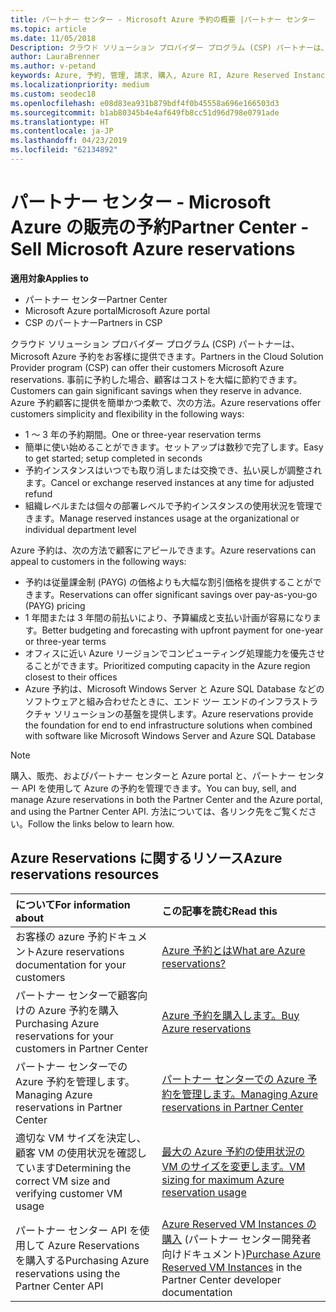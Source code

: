 ```yaml
---
title: パートナー センター - Microsoft Azure 予約の概要 |パートナー センター
ms.topic: article
ms.date: 11/05/2018
Description: クラウド ソリューション プロバイダー プログラム (CSP) パートナーは、Microsoft Azure 予約をお客様に提供できます。
author: LauraBrenner
ms.author: v-petand
keywords: Azure, 予約, 管理, 請求, 購入, Azure RI, Azure Reserved Instances
ms.localizationpriority: medium
ms.custom: seodec18
ms.openlocfilehash: e08d83ea931b879bdf4f0b45558a696e166503d3
ms.sourcegitcommit: b1ab80345b4e4af649fb8cc51d96d798e0791ade
ms.translationtype: HT
ms.contentlocale: ja-JP
ms.lasthandoff: 04/23/2019
ms.locfileid: "62134892"
---
```

# <a name="partner-center---sell-microsoft-azure-reservations"></a><span data-ttu-id="0066f-104">パートナー センター - Microsoft Azure の販売の予約</span><span class="sxs-lookup"><span data-stu-id="0066f-104">Partner Center - Sell Microsoft Azure reservations</span></span>

<!--Maggie, 12/7/18 - Added "Partner Center" to metadata title and H1 title as per Catherine Watson in bug #19868631-->

<span data-ttu-id="0066f-105">**適用対象**</span><span class="sxs-lookup"><span data-stu-id="0066f-105">**Applies to**</span></span>

- <span data-ttu-id="0066f-106">パートナー センター</span><span class="sxs-lookup"><span data-stu-id="0066f-106">Partner Center</span></span>
- <span data-ttu-id="0066f-107">Microsoft Azure portal</span><span class="sxs-lookup"><span data-stu-id="0066f-107">Microsoft Azure portal</span></span>
- <span data-ttu-id="0066f-108">CSP のパートナー</span><span class="sxs-lookup"><span data-stu-id="0066f-108">Partners in CSP</span></span>

<span data-ttu-id="0066f-109">クラウド ソリューション プロバイダー プログラム (CSP) パートナーは、Microsoft Azure 予約をお客様に提供できます。</span><span class="sxs-lookup"><span data-stu-id="0066f-109">Partners in the Cloud Solution Provider program (CSP) can offer their customers Microsoft Azure reservations.</span></span> <span data-ttu-id="0066f-110">事前に予約した場合、顧客はコストを大幅に節約できます。</span><span class="sxs-lookup"><span data-stu-id="0066f-110">Customers can gain significant savings when they reserve in advance.</span></span> <span data-ttu-id="0066f-111">Azure 予約顧客に提供を簡単かつ柔軟で、次の方法。</span><span class="sxs-lookup"><span data-stu-id="0066f-111">Azure reservations offer customers simplicity and flexibility in the following ways:</span></span>

- <span data-ttu-id="0066f-112">1 ～ 3 年の予約期間。</span><span class="sxs-lookup"><span data-stu-id="0066f-112">One or three-year reservation terms</span></span>
- <span data-ttu-id="0066f-113">簡単に使い始めることができます。セットアップは数秒で完了します。</span><span class="sxs-lookup"><span data-stu-id="0066f-113">Easy to get started; setup completed in seconds</span></span>
- <span data-ttu-id="0066f-114">予約インスタンスはいつでも取り消しまたは交換でき、払い戻しが調整されます。</span><span class="sxs-lookup"><span data-stu-id="0066f-114">Cancel or exchange reserved instances at any time for adjusted refund</span></span>
- <span data-ttu-id="0066f-115">組織レベルまたは個々の部署レベルで予約インスタンスの使用状況を管理できます。</span><span class="sxs-lookup"><span data-stu-id="0066f-115">Manage reserved instances usage at the organizational or individual department level</span></span> 

<span data-ttu-id="0066f-116">Azure 予約は、次の方法で顧客にアピールできます。</span><span class="sxs-lookup"><span data-stu-id="0066f-116">Azure reservations can appeal to customers in the following ways:</span></span>

- <span data-ttu-id="0066f-117">予約は従量課金制 (PAYG) の価格よりも大幅な割引価格を提供することができます。</span><span class="sxs-lookup"><span data-stu-id="0066f-117">Reservations can offer significant savings over pay-as-you-go (PAYG) pricing</span></span>
- <span data-ttu-id="0066f-118">1 年間または 3 年間の前払いにより、予算編成と支払い計画が容易になります。</span><span class="sxs-lookup"><span data-stu-id="0066f-118">Better budgeting and forecasting with upfront payment for one-year or three-year terms</span></span>
- <span data-ttu-id="0066f-119">オフィスに近い Azure リージョンでコンピューティング処理能力を優先させることができます。</span><span class="sxs-lookup"><span data-stu-id="0066f-119">Prioritized computing capacity in the Azure region closest to their offices</span></span>
- <span data-ttu-id="0066f-120">Azure 予約は、Microsoft Windows Server と Azure SQL Database などのソフトウェアと組み合わせたときに、エンド ツー エンドのインフラストラクチャ ソリューションの基盤を提供します。</span><span class="sxs-lookup"><span data-stu-id="0066f-120">Azure reservations provide the foundation for end to end infrastructure solutions when combined with software like Microsoft Windows Server and Azure SQL Database</span></span>

>[!NOTE]
> <span data-ttu-id="0066f-121">購入、販売、およびパートナー センターと Azure portal と、パートナー センター API を使用して Azure の予約を管理できます。</span><span class="sxs-lookup"><span data-stu-id="0066f-121">You can buy, sell, and manage Azure reservations in both the Partner Center and the Azure portal, and using the Partner Center API.</span></span> <span data-ttu-id="0066f-122">方法については、各リンク先をご覧ください。</span><span class="sxs-lookup"><span data-stu-id="0066f-122">Follow the links below to learn how.</span></span>

## <a name="azure-reservations-resources"></a><span data-ttu-id="0066f-123">Azure Reservations に関するリソース</span><span class="sxs-lookup"><span data-stu-id="0066f-123">Azure reservations resources</span></span>

|<span data-ttu-id="0066f-124">**について**</span><span class="sxs-lookup"><span data-stu-id="0066f-124">**For information about**</span></span>   |<span data-ttu-id="0066f-125">**この記事を読む**</span><span class="sxs-lookup"><span data-stu-id="0066f-125">**Read this**</span></span>    |
|:-----------------------------|:-----------------|
| <span data-ttu-id="0066f-126">お客様の azure 予約ドキュメント</span><span class="sxs-lookup"><span data-stu-id="0066f-126">Azure reservations documentation for your customers</span></span> | [<span data-ttu-id="0066f-127">Azure 予約とは</span><span class="sxs-lookup"><span data-stu-id="0066f-127">What are Azure reservations?</span></span>](https://docs.microsoft.com/azure/billing/billing-save-compute-costs-reservations)
|<span data-ttu-id="0066f-128">パートナー センターで顧客向けの Azure 予約を購入</span><span class="sxs-lookup"><span data-stu-id="0066f-128">Purchasing Azure reservations for your customers in Partner Center</span></span>   |[<span data-ttu-id="0066f-129">Azure 予約を購入します。</span><span class="sxs-lookup"><span data-stu-id="0066f-129">Buy Azure reservations</span></span>](azure-reservations-buying.md)
|<span data-ttu-id="0066f-130">パートナー センターでの Azure 予約を管理します。</span><span class="sxs-lookup"><span data-stu-id="0066f-130">Managing Azure reservations in Partner Center</span></span> | [<span data-ttu-id="0066f-131">パートナー センターでの Azure 予約を管理します。</span><span class="sxs-lookup"><span data-stu-id="0066f-131">Managing Azure reservations in Partner Center</span></span>](azure-reservations-manage.md)
|<span data-ttu-id="0066f-132">適切な VM サイズを決定し、顧客 VM の使用状況を確認しています</span><span class="sxs-lookup"><span data-stu-id="0066f-132">Determining the correct VM size and verifying customer VM usage</span></span>   |[<span data-ttu-id="0066f-133">最大の Azure 予約の使用状況の VM のサイズを変更します。</span><span class="sxs-lookup"><span data-stu-id="0066f-133">VM sizing for maximum Azure reservation usage</span></span>](azure-usage.md)   |
|<span data-ttu-id="0066f-134">パートナー センター API を使用して Azure Reservations を購入する</span><span class="sxs-lookup"><span data-stu-id="0066f-134">Purchasing Azure reservations using the Partner Center API</span></span> | <span data-ttu-id="0066f-135">[Azure Reserved VM Instances の購入](https://docs.microsoft.com/partner-center/develop/purchase-azure-reservations) (パートナー センター開発者向けドキュメント)</span><span class="sxs-lookup"><span data-stu-id="0066f-135">[Purchase Azure Reserved VM Instances](https://docs.microsoft.com/partner-center/develop/purchase-azure-reservations) in the Partner Center developer documentation</span></span>
